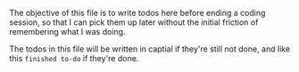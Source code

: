 The objective of this file is to write todos here before ending a coding session, so that I can pick them up later without the initial friction of remembering what I was doing.

The todos in this file will be written in captial if they're still not done, and like this `finished to-do` if they're done.

<!-- finished to-do:  
   1. Write VSCode task that will auto copy mermaid code snippets from a .md file to a neighbouring mermaid/*.mmd file per each mermaid code snippet in the .md file.
   2. Then, for each .mmd file, auto-generate a .png file for it in a neighbouring assets/*.png file with the same name as its corresponding .mmd file.
      1. E.g., if the .mmd file is called `mermaid/ai-vibe-brain-diagram.mmd`, then the generated .png file will be called `assets/ai-vibe-brain-diagram.png`.
   3. Then, auto-replace the mermaid code snippets in the .md file with the generated .png files.
   4. Write another VSCode task that does the reverse (i.e., given that the .md file contains .png files, then search for the corresponding .mmd files and replace them if any).
   5. Note 1: the first task mentioned in step 1. and 2. and 3. should also include a check to see if the .mmd file already exists, and if it does, then it should not create a new one.
   6. Note 2: Since there's no way to guess the names of the to-be-generated .mmd files, assume that the first line in a mermaid code snippet will be a `%% file-name-here` comment. If not found, then name the .mmd file as `mermaid/mermaid-<sequential-number>.mmd`.

Note from the future: the above steps might not closely reflect what's currently in the code, but I left them here just for you to see how I drafted my thought process back then (as I then gave them to copilot).
-->

